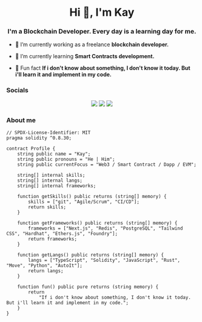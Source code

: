 <h1 align="center">Hi 👋, I'm Kay</h1>
<h3 align="center">I'm a Blockchain Developer. Every day is a learning day for me.</h3>

-   🔭 I’m currently working as a freelance **blockchain developer.**

-   🌱 I’m currently learning **Smart Contracts development.**

-   👀 Fun fact **If i don't know about something, I don't know it today. But i'll learn it and implement in my code.**

### Socials

<p align="center">
  <a href="https://monkeytype.com/profile/Kay-79"><img src="https://img.shields.io/badge/Monkeytype-gray?style=for-the-badge&logo=monkeytype&logoColor=white"></a>
  <a href="https://leetcode.com/u/Kay-79/"><img src="https://img.shields.io/badge/Leetcode-gray?style=for-the-badge&logo=leetcode&logoColor=white"></a>
  <a href="https://duolingo.com/profile/Kay-79"><img src="https://img.shields.io/badge/Duolingo-gray?style=for-the-badge&logo=duolingo&logoColor=white"></a>
</p>

### About me

```solidity
// SPDX-License-Identifier: MIT
pragma solidity ^0.8.30;

contract Profile {
    string public name = "Kay";
    string public pronouns = "He | Him";
    string public currentFocus = "Web3 / Smart Contract / Dapp / EVM";

    string[] internal skills;
    string[] internal langs;
    string[] internal frameworks;

    function getSkills() public returns (string[] memory) {
        skills = ["git", "Agile/Scrum", "CI/CD"];
        return skills;
    }

    function getFrameworks() public returns (string[] memory) {
        frameworks = ["Next.js", "Redis", "PostgreSQL", "Tailwind CSS", "Hardhat", "Ethers.js", "Foundry"];
        return frameworks;
    }

    function getLangs() public returns (string[] memory) {
        langs = ["TypeScript", "Solidity", "JavaScript", "Rust", "Move", "Python", "AutoIt"];
        return langs;
    }

    function fun() public pure returns (string memory) {
        return
            "If i don't know about something, I don't know it today. But i'll learn it and implement in my code.";
    }
}
```
